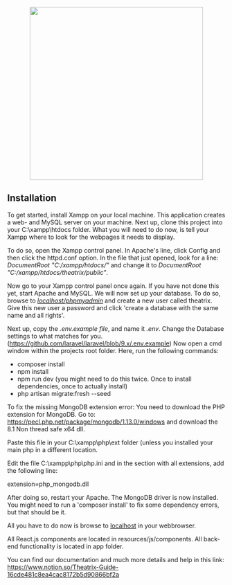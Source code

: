 <p align="center"><a href="#" target="_blank"><img src="https://raw.githubusercontent.com/laravel/art/master/logo-lockup/5%20SVG/2%20CMYK/1%20Full%20Color/laravel-logolockup-cmyk-red.svg" width="400"></a></p>


## Installation

To get started, install Xampp on your local machine. This application creates a web- and MySQL server on your machine. Next up, clone this project into your C:\xampp\htdocs folder. What you will need to do now, is tell your Xampp where to look for the webpages it needs to display.

To do so, open the Xampp control panel. In Apache's line, click Config and then click the httpd.conf option. In the file that just opened, look for a line: *DocumentRoot "C:/xampp/htdocs/"* and change it to *DocumentRoot "C:/xampp/htdocs/theatrix/public"*.

Now go to your Xampp control panel once again. If you have not done this yet, start Apache and MySQL.
We will now set up your database. To do so, browse to *[localhost/phpmyadmin](localhost/phpmyadmin)* and create a new user called theatrix.
Give this new user a password and click 'create a database with the same name and all rights'.

Next up, copy the *.env.example file*, and name it *.env*. Change the Database settings to what matches for you.
(https://github.com/laravel/laravel/blob/9.x/.env.example)
Now open a cmd window within the projects root folder. Here, run the following commands:
- composer install
- npm install
- npm run dev (you might need to do this twice. Once to install dependencies, once to actually install)
- php artisan migrate:fresh --seed



To fix the missing MongoDB extension error:
You need to download the PHP extension for MongoDB. Go to:
https://pecl.php.net/package/mongodb/1.13.0/windows
and download the 8.1 Non thread safe x64 dll.

Paste this file in your C:\xampp\php\ext folder (unless you installed your main php in a different location.

Edit the file C:\xampp\php\php.ini and in the section with all extensions, add the following line:

extension=php_mongodb.dll


After doing so, restart your Apache. The MongoDB driver is now installed. You might need to run a 'composer install' to fix some dependency errors, but that should be it.

All you have to do now is browse to [localhost](localhost) in your webbrowser.

All React.js components are located in resources/js/components.
All back-end functionality is located in app folder.

You can find our documentation and much more details and help in this link:
https://www.notion.so/Theatrix-Guide-16cde481c8ea4cac8172b5d90866bf2a